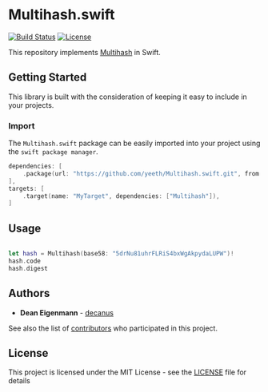 # Multihash.swift

[![Build Status](https://travis-ci.com/yeeth/Multihash.swift.svg?branch=master)](https://travis-ci.com/yeeth/Multihash.swift) [![License](https://img.shields.io/github/license/yeeth/Multihash.swift.svg)](LICENSE)

This repository implements [Multihash](https://github.com/multiformats/multihash) in Swift.

## Getting Started

This library is built with the consideration of keeping it easy to include in your projects.

### Import

The `Multihash.swift` package can be easily imported into your project using the `swift package manager`.

```swift
dependencies: [
    .package(url: "https://github.com/yeeth/Multihash.swift.git", from: "1.0.0"),
],
targets: [
    .target(name: "MyTarget", dependencies: ["Multihash"]),
]
```

## Usage

```swift

let hash = Multihash(base58: "5drNu81uhrFLRiS4bxWgAkpydaLUPW")!
hash.code
hash.digest

```

## Authors

* **Dean Eigenmann** - [decanus](https://github.com/decanus)

See also the list of [contributors](https://github.com/yeeth/Multihash.swift/contributors) who participated in this project.

## License

This project is licensed under the MIT License - see the [LICENSE](LICENSE) file for details

